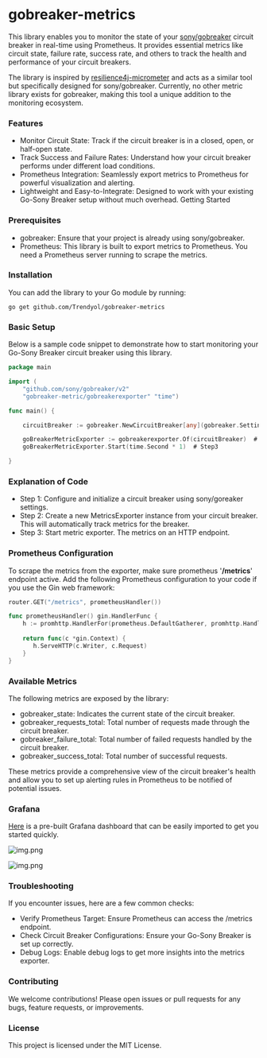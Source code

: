 # gobreaker-metrics

This library enables you to monitor the state of your [sony/gobreaker](https://github.com/sony/gobreaker) circuit breaker in real-time using Prometheus. It provides essential metrics like circuit state, failure rate, success rate, and others to track the health and performance of your circuit breakers.

The library is inspired by [resilience4j-micrometer](https://resilience4j.readme.io/docs/micrometer) and acts as a similar tool but specifically designed for sony/gobreaker. Currently, no other metric library exists for gobreaker, making this tool a unique addition to the monitoring ecosystem.

### Features
- Monitor Circuit State: Track if the circuit breaker is in a closed, open, or half-open state.
- Track Success and Failure Rates: Understand how your circuit breaker performs under different load conditions.
- Prometheus Integration: Seamlessly export metrics to Prometheus for powerful visualization and alerting.
- Lightweight and Easy-to-Integrate: Designed to work with your existing Go-Sony Breaker setup without much overhead.
Getting Started

### Prerequisites
- gobreaker: Ensure that your project is already using sony/gobreaker.
- Prometheus: This library is built to export metrics to Prometheus. You need a Prometheus server running to scrape the metrics.


### Installation
You can add the library to your Go module by running:

    go get github.com/Trendyol/gobreaker-metrics

### Basic Setup
Below is a sample code snippet to demonstrate how to start monitoring your Go-Sony Breaker circuit breaker using this library.

```go
package main

import (
	"github.com/sony/gobreaker/v2"
	"gobreaker-metric/gobreakerexporter" "time")

func main() {

	circuitBreaker := gobreaker.NewCircuitBreaker[any](gobreaker.Settings{Name: ""})   # Step1

	goBreakerMetricExporter := gobreakerexporter.Of(circuitBreaker)  # Step2
	goBreakerMetricExporter.Start(time.Second * 1)  # Step3

}
```

### Explanation of Code
- Step 1: Configure and initialize a circuit breaker using sony/goreaker settings.
- Step 2: Create a new MetricsExporter instance from your circuit breaker. This will automatically track metrics for the breaker.
- Step 3: Start metric exporter. The metrics on an HTTP endpoint.

### Prometheus Configuration
To scrape the metrics from the exporter, make sure prometheus '**/metrics**' endpoint active. Add the following Prometheus configuration to your code if you use the Gin web framework:

```go
router.GET("/metrics", prometheusHandler())

func prometheusHandler() gin.HandlerFunc {  
    h := promhttp.HandlerFor(prometheus.DefaultGatherer, promhttp.HandlerOpts{DisableCompression: true})  
  
    return func(c *gin.Context) {  
       h.ServeHTTP(c.Writer, c.Request)  
    }  
}
```

### Available Metrics
The following metrics are exposed by the library:

- gobreaker_state: Indicates the current state of the circuit breaker.
- gobreaker_requests_total: Total number of requests made through the circuit breaker.
- gobreaker_failure_total: Total number of failed requests handled by the circuit breaker.
- gobreaker_success_total: Total number of successful requests.

These metrics provide a comprehensive view of the circuit breaker's health and allow you to set up alerting rules in Prometheus to be notified of potential issues.

### Grafana

[Here](https://gist.github.com/osemrt/92b92329067e2dd2a633f9607a3d4460) is a pre-built Grafana dashboard that can be easily imported to get you started quickly.

![img.png](https://github.com/user-attachments/assets/6fd79cf0-1a8e-436f-aee5-ae2686816dac)

![img.png](https://github.com/user-attachments/assets/30cfb9e9-3540-4030-81fc-f86cedb0bf21)


### Troubleshooting
If you encounter issues, here are a few common checks:

- Verify Prometheus Target: Ensure Prometheus can access the /metrics endpoint.
- Check Circuit Breaker Configurations: Ensure your Go-Sony Breaker is set up correctly.
- Debug Logs: Enable debug logs to get more insights into the metrics exporter.

### Contributing
We welcome contributions! Please open issues or pull requests for any bugs, feature requests, or improvements.

### License
This project is licensed under the MIT License.

